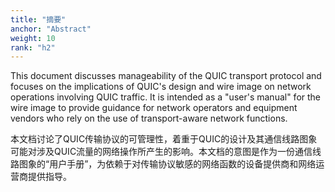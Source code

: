 ```yaml
---
title: "摘要"
anchor: "Abstract"
weight: 10
rank: "h2"
---
```


This document discusses manageability of the QUIC transport protocol and focuses on the implications of QUIC's design and wire image on network operations involving QUIC traffic. It is intended as a "user's manual" for the wire image to provide guidance for network operators and equipment vendors who rely on the use of transport-aware network functions.

本文档讨论了QUIC传输协议的可管理性，着重于QUIC的设计及其通信线路图象可能对涉及QUIC流量的网络操作所产生的影响。本文档的意图是作为一份通信线路图象的“用户手册”，为依赖于对传输协议敏感的网络函数的设备提供商和网络运营商提供指导。
